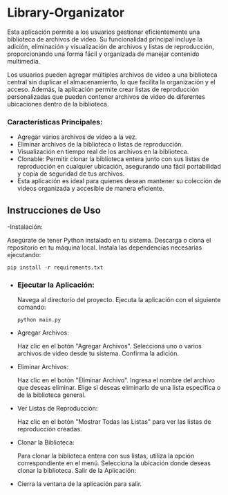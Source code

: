 # Library-Organizator
Esta aplicación permite a los usuarios gestionar eficientemente una biblioteca de archivos de video. Su funcionalidad principal incluye la adición, eliminación y visualización de archivos y listas de reproducción, proporcionando una forma fácil y organizada de manejar contenido multimedia.

Los usuarios pueden agregar múltiples archivos de video a una biblioteca central sin duplicar el almacenamiento, lo que facilita la organización y el acceso. Además, la aplicación permite crear listas de reproducción personalizadas que pueden contener archivos de video de diferentes ubicaciones dentro de la biblioteca.

### Características Principales:

- Agregar varios archivos de video a la vez.
- Eliminar archivos de la biblioteca o listas de reproducción.
- Visualización en tiempo real de los archivos en la biblioteca.
- Clonable: Permitir clonar la biblioteca entera junto con sus listas de reproducción en cualquier ubicación, asegurando una fácil portabilidad y copia de seguridad de tus archivos.
- Esta aplicación es ideal para quienes desean mantener su colección de videos organizada y accesible de manera eficiente.


## Instrucciones de Uso
-Instalación:

  Asegúrate de tener Python instalado en tu sistema.
  Descarga o clona el repositorio en tu máquina local.
  Instala las dependencias necesarias ejecutando:

  ```
  pip install -r requirements.txt
  ```
- ### Ejecutar la Aplicación:

  Navega al directorio del proyecto.
  Ejecuta la aplicación con el siguiente comando:
  ```
  python main.py
  ```
- Agregar Archivos:

  Haz clic en el botón "Agregar Archivos".
  Selecciona uno o varios archivos de video desde tu sistema.
  Confirma la adición.

- Eliminar Archivos:

  Haz clic en el botón "Eliminar Archivo".
  Ingresa el nombre del archivo que deseas eliminar.
  Elige si deseas eliminarlo de una lista específica o de la biblioteca general.
  
- Ver Listas de Reproducción:

  Haz clic en el botón "Mostrar Todas las Listas" para ver las listas de reproducción creadas.
  
- Clonar la Biblioteca:

  Para clonar la biblioteca entera con sus listas, utiliza la opción correspondiente en el menú.
  Selecciona la ubicación donde deseas clonar la biblioteca.
  Salir de la Aplicación:

- Cierra la ventana de la aplicación para salir.
